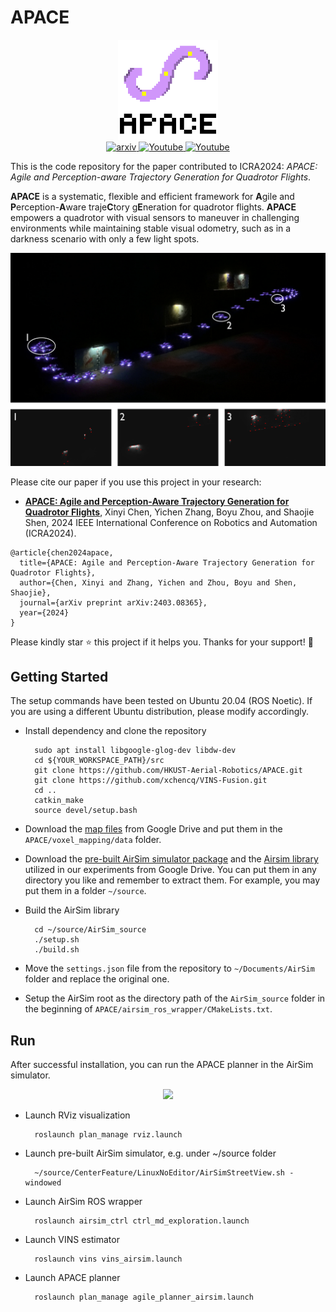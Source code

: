 # APACE
<div align="center">
    <img src="figures/APACE_white.png" alt="apace" height="160">
</div>
<div align="center">
<a href="https://arxiv.org/abs/2403.08365">
<img alt="arxiv" src="https://img.shields.io/badge/arXiv-2403.08365-004088.svg"/>
</a>
<a href="https://youtu.be/FIM3ta6p_d0">
<img alt="Youtube" src="https://img.shields.io/badge/Video-Youtube-red"/>
</a>
<a href="https://www.bilibili.com/video/BV1sC4y1Z7Ps">
<img alt="Youtube" src="https://img.shields.io/badge/Video-Bilibili-pink"/>
</a>
</div>

This is the code repository for the paper contributed to ICRA2024: 
*APACE: Agile and Perception-aware Trajectory Generation for Quadrotor Flights*.

**APACE** is a systematic, flexible and efficient framework for **A**gile and **P**erception-**A**ware traje**C**tory g**E**neration for quadrotor flights.
**APACE** empowers a quadrotor with visual sensors to maneuver in challenging environments while maintaining stable visual odometry, such as in a darkness scenario with only a few light spots.

<div align="center">
<img src="figures/real_world_combo_num.png" alt="cover" width="640"/>
</div>

Please cite our paper if you use this project in your research:
- [__APACE: Agile and Perception-Aware Trajectory Generation for Quadrotor Flights__](https://arxiv.org/abs/2403.08365), Xinyi Chen, Yichen Zhang, Boyu Zhou, and Shaojie Shen, 2024 IEEE International Conference on Robotics and Automation (ICRA2024).

```
@article{chen2024apace,
  title={APACE: Agile and Perception-Aware Trajectory Generation for Quadrotor Flights},
  author={Chen, Xinyi and Zhang, Yichen and Zhou, Boyu and Shen, Shaojie},
  journal={arXiv preprint arXiv:2403.08365},
  year={2024}
}
```

Please kindly star :star: this project if it helps you. Thanks for your support! :sparkling_heart:

## Getting Started

The setup commands have been tested on Ubuntu 20.04 (ROS Noetic). If you are using a different Ubuntu distribution, please modify accordingly.

* Install dependency and clone the repository
  ```
    sudo apt install libgoogle-glog-dev libdw-dev
    cd ${YOUR_WORKSPACE_PATH}/src
    git clone https://github.com/HKUST-Aerial-Robotics/APACE.git
    git clone https://github.com/xchencq/VINS-Fusion.git
    cd ..
    catkin_make
    source devel/setup.bash
  ```
* Download the [map files](https://drive.google.com/drive/folders/1IPUBSd-ACf_wFpIpqLQSaWH9s2awQ6-f?usp=sharing) from Google Drive and put them in the `APACE/voxel_mapping/data` folder.

* Download the [pre-built AirSim simulator package](https://drive.google.com/file/d/1wUkvFrmSaT2qL5vDpH49VlWv2G_kEluU/view?usp=sharing) and the [Airsim library](https://drive.google.com/file/d/1rBClGuj98AnOjyl6V00V5X-BWr4BqbrQ/view?usp=sharing) utilized in our experiments from Google Drive. You can put them in any directory you like and remember to extract them. For example, you may put them in a folder `~/source`.

* Build the AirSim library
  ```
    cd ~/source/AirSim_source
    ./setup.sh
    ./build.sh
  ```

* Move the `settings.json` file from the repository to `~/Documents/AirSim` folder and replace the original one.

* Setup the AirSim root as the directory path of the `AirSim_source` folder in the beginning of `APACE/airsim_ros_wrapper/CMakeLists.txt`.

## Run
After successful installation, you can run the APACE planner in the AirSim simulator.

<div align="center">
  <img src="figures/airsim.gif" width = "700" />
</div>

* Launch RViz visualization
  ``` 
    roslaunch plan_manage rviz.launch
  ```
* Launch pre-built AirSim simulator, e.g. under ~/source folder
  ``` 
    ~/source/CenterFeature/LinuxNoEditor/AirSimStreetView.sh -windowed
  ```
* Launch AirSim ROS wrapper 
  ``` 
    roslaunch airsim_ctrl ctrl_md_exploration.launch
  ```
* Launch VINS estimator
  ``` 
    roslaunch vins vins_airsim.launch
  ```
* Launch APACE planner
  ```
    roslaunch plan_manage agile_planner_airsim.launch
  ```